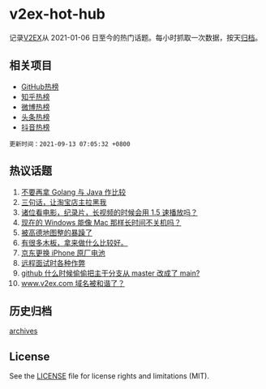 # v2ex-hot-hub

 记录[V2EX](https://www.v2ex.com/)从 2021-01-06 日至今的热门话题。每小时抓取一次数据，按天[归档](archives)。
 
 ## 相关项目

- [GitHub热榜](https://github.com/lonnyzhang423/github-hot-hub)
- [知乎热榜](https://github.com/lonnyzhang423/zhihu-hot-hub)
- [微博热榜](https://github.com/lonnyzhang423/weibo-hot-hub)
- [头条热榜](https://github.com/lonnyzhang423/toutiao-hot-hub)
- [抖音热榜](https://github.com/lonnyzhang423/douyin-hot-hub)


 `更新时间：2021-09-13 07:05:32 +0800`

## 热议话题

1. [不要再拿 Golang 与 Java 作比较](https://www.v2ex.com/t/801337)
1. [三句话，让淘宝店主拉黑我](https://www.v2ex.com/t/801368)
1. [诸位看电影，纪录片，长视频的时候会用 1.5 速播放吗？](https://www.v2ex.com/t/801352)
1. [现在的 Windows 能像 Mac 那样长时间不关机吗？](https://www.v2ex.com/t/801417)
1. [被高德地图整的暴躁了](https://www.v2ex.com/t/801330)
1. [有很多木板，拿来做什么比较好。](https://www.v2ex.com/t/801328)
1. [京东更换 iPhone 原厂电池](https://www.v2ex.com/t/801369)
1. [远程面试时各种作弊](https://www.v2ex.com/t/801363)
1. [github 什么时候偷偷把主干分支从 master 改成了 main?](https://www.v2ex.com/t/801415)
1. [www.v2ex.com 域名被和谐了？](https://www.v2ex.com/t/801382)

## 历史归档

[archives](archives)

## License

See the [LICENSE](LICENSE) file for license rights and limitations (MIT).
